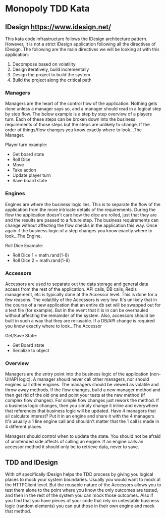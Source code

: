 # Monopoly TDD Kata

## IDesign https://www.idesign.net/
This kata code infrastructure follows the IDesign architecture pattern. However, it is not a strict IDesign application following all the directives of IDesign. The following are the main directives we will be looking at with this application:

1. Decompose based on volatility
2. Design iteratively, build incrementally
3. Design the project to build the system
4. Build the project along the critical path

### Managers
Managers are the heart of the control flow of the application. Nothing gets done unless a manager says so, and a manager should read in a logical step by step flow. The below example is a step by step overview of a players turn. Each of these steps can be broken down into the business requirements of those steps but the steps are unlikely to change. If the order of things/flow changes you know exactly where to look...The Manager.

Player turn example:
- Get board state
- Roll Dice
- Move
- Take action
- Update player turn
- Save board state

### Engines
Engines are where the business logic lies. This is to separate the flow of the application from the more intricate details of the requirements. During the flow the application doesn't care how the dice are rolled, just that they are and the results are passed to a future step. The business requirements can change without affecting the flow checks in the application this way. Once again if the business logic of a step changes you know exactly where to look...The Engine.

Roll Dice Example:
- Roll Dice 1 = math.rand(1-6)
- Roll Dice 2 = math.rand(1-6)

### Accessors
Accessors are used to separate out the data storage and general data access from the rest of the application. API calls, DB calls, Redis management, etc is typically done at the Accessor level. This is done for a few reasons. The volatility of the Accessors is very low. It's unlikely that in the course of a new application that an entire db set will be swapped out for a text file (for example). But in the event that it is in can be overhauled without affecting the remainder of the system. Also, accessors should be built in such a way that they are re-usable. If a DB/API change is required you know exactly where to look...The Accessor 

Get/Save State:
- Get Board state
- Serialize to object

### Overview
Managers are the entry point into the business logic of the application (non-UI/API logic). A manager should never call other managers, nor should engines call other engines. The managers should be viewed as volatile and throw away methods. If the flow changes, build a new manager method and then get rid of the old one and point your tests at the new method (if complex flow changes). For simple flow changes just rework the method. If a business logic changes, then you simply change it inline and everywhere that references that business logic will be updated. Have 4 managers that all calculate interest? Put it in an engine and share it with the 4 managers. It's usually a 1 line engine call and shouldn't matter that the 1 call is made in 4 different places. 

Managers should control when to update the state. You should not be afraid of unintended side affects of calling an engine. If an engine calls an accessor method it should only be to retrieve data, never to save.  

## TDD and IDesign
With c# specifically IDesign helps the TDD process by giving you logical places to mock your system boundaries. Usually you would want to mock at the HTTPClient level. But the reusable nature of the Accessors allows you to test them alone to the point where you know the only outcomes are tested, and then in the rest of the system you can mock those outcomes. Also if you find that you have pieces of your code that rely on untestable business logic (random elements) you can put those in their own engine and mock that method.
